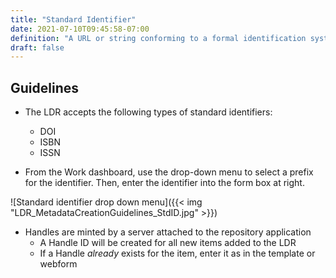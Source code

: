 ```yaml
---
title: "Standard Identifier"
date: 2021-07-10T09:45:58-07:00
definition: "A URL or string conforming to a formal identification system, which provides an unambiguous reference to the resource."
draft: false
---
```


## Guidelines

- The LDR accepts the following types of standard identifiers:
  - DOI
  - ISBN
  - ISSN

- From the Work dashboard, use the drop-down menu to select a prefix for the identifier. Then, enter the identifier into the form box at right.

![Standard identifier drop down menu]({{< img "LDR_MetadataCreationGuidelines_StdID.jpg" >}})

- Handles are minted by a server attached to the repository application
  - A Handle ID will be created for all new items added to the LDR
  - If a Handle *already* exists for the item, enter it as in the template or webform
